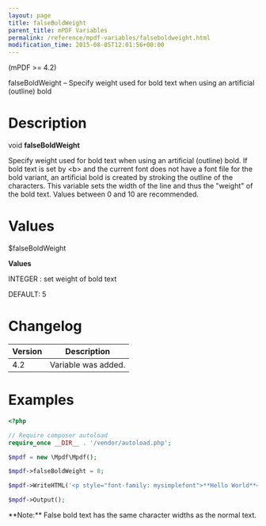 ```yaml
---
layout: page
title: falseBoldWeight
parent_title: mPDF Variables
permalink: /reference/mpdf-variables/falseboldweight.html
modification_time: 2015-08-05T12:01:56+00:00
---
```


(mPDF >= 4.2)

falseBoldWeight – Specify weight used for bold text when using an artificial (outline) bold

# Description

void **falseBoldWeight**

Specify weight used for bold text when using an artificial (outline) bold. If bold text is set by &lt;b&gt; and the
current font does not have a font file for the bold variant, an artificial bold is created by stroking the outline of
the characters. This variable sets the width of the line and thus the "weight" of the bold text. Values between 0 and
10 are recommended.

# Values

<span class="parameter">$falseBoldWeight</span><span class="smallblock"></span>

**Values**

<span class="smallblock">INTEGER </span>: set weight of bold text

<span class="smallblock"></span><span class="smallblock">DEFAULT</span>: 5

# Changelog

<table class="table"> <thead>
<tr> <th>Version</th><th>Description</th> </tr>
</thead> <tbody>
<tr>
<td>4.2</td>
<td>Variable was added.</td>
</tr>
</tbody> </table>

# Examples

```php
<?php

// Require composer autoload
require_once __DIR__ . '/vendor/autoload.php';

$mpdf = new \Mpdf\Mpdf();

$mpdf->falseBoldWeight = 8;

$mpdf->WriteHTML('<p style="font-family: mysimplefont">**Hello World**<p>');

$mpdf->Output();


```

<div class="alert alert-info" role="alert" markdown="1">
	**Note:** False bold text has the same character widths as the normal text.
</div>

